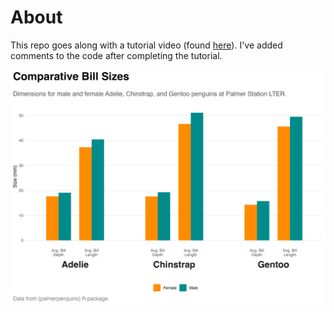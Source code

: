 # About

This repo goes along with a tutorial video (found [here](https://www.youtube.com/watch?v=Rr2p5NCoS8c)). I've added comments to the code after completing the tutorial.

![Double grouped x axis with ggplot](plots/final_plot.png)